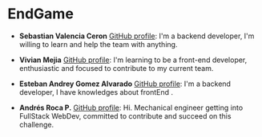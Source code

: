 # EndGame

- **Sebastian Valencia Ceron** [GitHub profile](https://github.com/yipson): I'm a backend developer, I'm willing to learn and help the team with anything.

- **Vivian Mejia** [GitHub profile](https://github.com/VivianMejia): I'm learning to be a front-end developer, enthusiastic and focused to contribute to my current team.

- **Esteban Andrey Gomez Alvarado** [GitHub profile](https://github.com/unawaretub86): I'm a backend developer, I have knowledges about frontEnd .

- **Andrés Roca P.** [GitHub profile](https://github.com/andresrokp): Hi. Mechanical engineer getting into FullStack WebDev, committed to contribute and succeed on this challenge.